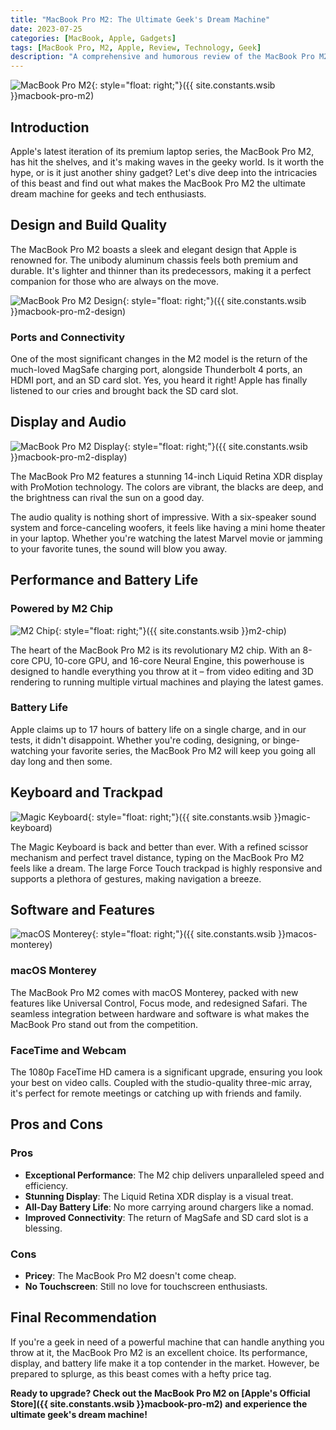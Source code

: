 ```yaml
---
title: "MacBook Pro M2: The Ultimate Geek's Dream Machine"
date: 2023-07-25
categories: [MacBook, Apple, Gadgets]
tags: [MacBook Pro, M2, Apple, Review, Technology, Geek]
description: "A comprehensive and humorous review of the MacBook Pro M2, exploring its features, performance, and why it's the ultimate geek's dream machine."
---
```


![MacBook Pro M2](https://www.apple.com/v/macbook-pro-m2/a/images/overview/hero_endframe__e6khcva4hkeq_large.jpg){: style="float: right;"}({{ site.constants.wsib }}macbook-pro-m2)

## Introduction

Apple's latest iteration of its premium laptop series, the MacBook Pro M2, has hit the shelves, and it's making waves in the geeky world. Is it worth the hype, or is it just another shiny gadget? Let's dive deep into the intricacies of this beast and find out what makes the MacBook Pro M2 the ultimate dream machine for geeks and tech enthusiasts.

## Design and Build Quality

The MacBook Pro M2 boasts a sleek and elegant design that Apple is renowned for. The unibody aluminum chassis feels both premium and durable. It's lighter and thinner than its predecessors, making it a perfect companion for those who are always on the move.

![MacBook Pro M2 Design](https://www.apple.com/v/macbook-pro-m2/a/images/overview/design__c2u6xn6rvs2u_large.jpg){: style="float: right;"}({{ site.constants.wsib }}macbook-pro-m2-design)

### Ports and Connectivity

One of the most significant changes in the M2 model is the return of the much-loved MagSafe charging port, alongside Thunderbolt 4 ports, an HDMI port, and an SD card slot. Yes, you heard it right! Apple has finally listened to our cries and brought back the SD card slot.

## Display and Audio

![MacBook Pro M2 Display](https://www.apple.com/v/macbook-pro-m2/a/images/overview/display__e7k5zj7n0heq_large.jpg){: style="float: right;"}({{ site.constants.wsib }}macbook-pro-m2-display)

The MacBook Pro M2 features a stunning 14-inch Liquid Retina XDR display with ProMotion technology. The colors are vibrant, the blacks are deep, and the brightness can rival the sun on a good day.

The audio quality is nothing short of impressive. With a six-speaker sound system and force-canceling woofers, it feels like having a mini home theater in your laptop. Whether you're watching the latest Marvel movie or jamming to your favorite tunes, the sound will blow you away.

## Performance and Battery Life

### Powered by M2 Chip

![M2 Chip](https://www.apple.com/v/macbook-pro-m2/a/images/overview/m2__e4e6lfmu0sey_large.jpg){: style="float: right;"}({{ site.constants.wsib }}m2-chip)

The heart of the MacBook Pro M2 is its revolutionary M2 chip. With an 8-core CPU, 10-core GPU, and 16-core Neural Engine, this powerhouse is designed to handle everything you throw at it – from video editing and 3D rendering to running multiple virtual machines and playing the latest games.

### Battery Life

Apple claims up to 17 hours of battery life on a single charge, and in our tests, it didn't disappoint. Whether you're coding, designing, or binge-watching your favorite series, the MacBook Pro M2 will keep you going all day long and then some.

## Keyboard and Trackpad

![Magic Keyboard](https://www.apple.com/v/macbook-pro-m2/a/images/overview/keyboard__f5dhn0m5h16m_large.jpg){: style="float: right;"}({{ site.constants.wsib }}magic-keyboard)

The Magic Keyboard is back and better than ever. With a refined scissor mechanism and perfect travel distance, typing on the MacBook Pro M2 feels like a dream. The large Force Touch trackpad is highly responsive and supports a plethora of gestures, making navigation a breeze.

## Software and Features

![macOS Monterey](https://www.apple.com/v/macbook-pro-m2/a/images/overview/macos__c1hwqr0tmcq6_large.jpg){: style="float: right;"}({{ site.constants.wsib }}macos-monterey)

### macOS Monterey

The MacBook Pro M2 comes with macOS Monterey, packed with new features like Universal Control, Focus mode, and redesigned Safari. The seamless integration between hardware and software is what makes the MacBook Pro stand out from the competition.

### FaceTime and Webcam

The 1080p FaceTime HD camera is a significant upgrade, ensuring you look your best on video calls. Coupled with the studio-quality three-mic array, it's perfect for remote meetings or catching up with friends and family.

## Pros and Cons

### Pros

- **Exceptional Performance**: The M2 chip delivers unparalleled speed and efficiency.
- **Stunning Display**: The Liquid Retina XDR display is a visual treat.
- **All-Day Battery Life**: No more carrying around chargers like a nomad.
- **Improved Connectivity**: The return of MagSafe and SD card slot is a blessing.

### Cons

- **Pricey**: The MacBook Pro M2 doesn't come cheap.
- **No Touchscreen**: Still no love for touchscreen enthusiasts.

## Final Recommendation

If you're a geek in need of a powerful machine that can handle anything you throw at it, the MacBook Pro M2 is an excellent choice. Its performance, display, and battery life make it a top contender in the market. However, be prepared to splurge, as this beast comes with a hefty price tag.

**Ready to upgrade? Check out the MacBook Pro M2 on [Apple's Official Store]({{ site.constants.wsib }}macbook-pro-m2) and experience the ultimate geek's dream machine!**
